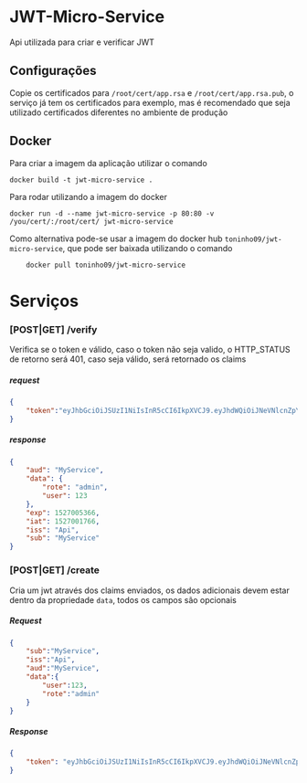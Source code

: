 # JWT-Micro-Service

Api utilizada para criar e verificar JWT


## Configurações

Copie os certificados para `/root/cert/app.rsa` e `/root/cert/app.rsa.pub`, o serviço já tem 
os certificados para exemplo, mas é recomendado que seja utilizado certificados diferentes 
no ambiente de produção

## Docker

Para criar a imagem da aplicação utilizar o comando

````shell
docker build -t jwt-micro-service .
````

Para rodar utilizando a imagem do docker
````shell
docker run -d --name jwt-micro-service -p 80:80 -v /you/cert/:/root/cert/ jwt-micro-service
````
 
Como alternativa pode-se usar a imagem do docker hub `toninho09/jwt-micro-service`, que pode ser baixada utilizando o comando
 
````shell
    docker pull toninho09/jwt-micro-service
````
 
 
# Serviços


### [POST|GET] /verify

Verifica se o token e válido, caso o token não seja valido, o HTTP_STATUS de retorno será 401,
caso seja válido, será retornado os claims

##### request

````json
{
	"token":"eyJhbGciOiJSUzI1NiIsInR5cCI6IkpXVCJ9.eyJhdWQiOiJNeVNlcnZpY2UiLCJkYXRhIjp7InJvdGUiOiJhZG1pbiIsInVzZXIiOjEyM30sImV4cCI6MTUyNzAwNTM2NiwiaWF0IjoxNTI3MDAxNzY2LCJpc3MiOiJBcGkiLCJzdWIiOiJNeVNlcnZpY2UifQ.SAtmA8Yf-oegPIer7LSWWZT6lR9h0oJkikhmAkneYNSt6an_D1WBUduJlJSLJDoAL86NHNfzx6-PNWV_hQfwubg95U_keEBcBiPPYSjEOHtH6n3f6duW66OgFjxQLXlB4FNhTEZod_cD5pCnjZs2s55-nVaepeZngy2Npog_3dw"	
}
````

##### response

````json
{
	"aud": "MyService",
	"data": {
		"rote": "admin",
		"user": 123
	},
	"exp": 1527005366,
	"iat": 1527001766,
	"iss": "Api",
	"sub": "MyService"
}
````

### [POST|GET] /create

Cria um jwt através dos claims enviados, os dados adicionais devem estar dentro da propriedade `data`, todos
os campos são opcionais

##### Request

````json
{
	"sub":"MyService",
	"iss":"Api",
	"aud":"MyService",
	"data":{
		"user":123,
		"rote":"admin"
	}
}
````

##### Response

````json
{
	"token": "eyJhbGciOiJSUzI1NiIsInR5cCI6IkpXVCJ9.eyJhdWQiOiJNeVNlcnZpY2UiLCJkYXRhIjp7InJvdGUiOiJhZG1pbiIsInVzZXIiOjEyM30sImV4cCI6MTUyNzAwNTM2NiwiaWF0IjoxNTI3MDAxNzY2LCJpc3MiOiJBcGkiLCJzdWIiOiJNeVNlcnZpY2UifQ.SAtmA8Yf-oegPIer7LSWWZT6lR9h0oJkikhmAkneYNSt6an_D1WBUduJlJSLJDoAL86NHNfzx6-PNWV_hQfwubg95U_keEBcBiPPYSjEOHtH6n3f6duW66OgFjxQLXlB4FNhTEZod_cD5pCnjZs2s55-nVaepeZngy2Npog_3dw"
}
````

